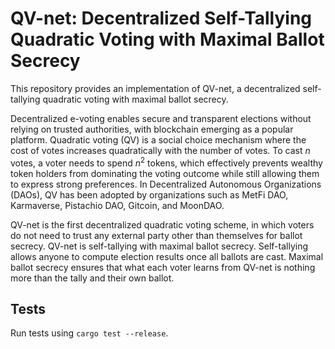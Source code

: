 # QV-net: Decentralized Self-Tallying Quadratic Voting with Maximal Ballot Secrecy

This repository provides an implementation of QV-net, a decentralized self-tallying quadratic voting with maximal ballot secrecy.

Decentralized e-voting enables secure and transparent elections without relying on trusted authorities, with blockchain emerging as a popular platform. Quadratic voting (QV) is a social choice mechanism where the cost of votes increases quadratically with the number of votes. To cast $n$ votes, a voter needs to spend $n^2$ tokens, which effectively prevents wealthy token holders from dominating the voting outcome while still allowing them to express strong preferences. 
In Decentralized Autonomous Organizations (DAOs), QV has been adopted by organizations such as MetFi DAO, Karmaverse, Pistachio DAO, Gitcoin, and MoonDAO.

QV-net is the first decentralized quadratic voting scheme, in which voters do not need to trust any external party other than themselves for ballot secrecy. QV-net is self-tallying with maximal ballot secrecy. Self-tallying allows anyone to compute election results once all ballots are cast. Maximal ballot secrecy ensures that what each voter learns from QV-net is nothing more than the tally and their own ballot.


## Tests

Run tests using  `cargo test --release`.